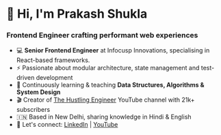 # 👋 Hi, I'm Prakash Shukla

### Frontend Engineer crafting performant web experiences

- 💻 **Senior Frontend Engineer** at Infocusp Innovations, specialising in React-based frameworks.
- ⚡ Passionate about modular architecture, state management and test-driven development
- 🌱 Continuously learning & teaching **Data Structures, Algorithms & System Design**
- 🎬 Creator of [The Hustling Engineer](https://www.youtube.com/@TheHustlingEngineer) YouTube channel with 21k+ subscribers
- 🇮🇳 Based in New Delhi, sharing knowledge in Hindi & English
- 💬 Let's connect: [LinkedIn](https://linkedin.com/in/prakashshuklahub) | [YouTube](https://www.youtube.com/@TheHustlingEngineer)
